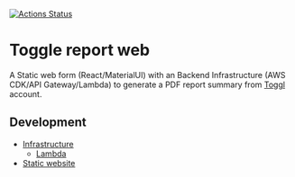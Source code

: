 [![Actions Status](https://github.com/alexzelenuyk/toggl-report-web/workflows/cdk/badge.svg)](https://github.com/alexzelenuyk/toggl-report-web/actions)


# Toggle report web

A Static web form (React/MaterialUI) with an Backend Infrastructure (AWS CDK/API Gateway/Lambda) to generate a PDF report summary from [Toggl](https://toggl.com/) account.

## Development

 - [Infrastructure](./TogglReportService/README.md)
    - [Lambda](./TogglReportService/resources/README.md)
 - [Static website](./Website/README.md)
